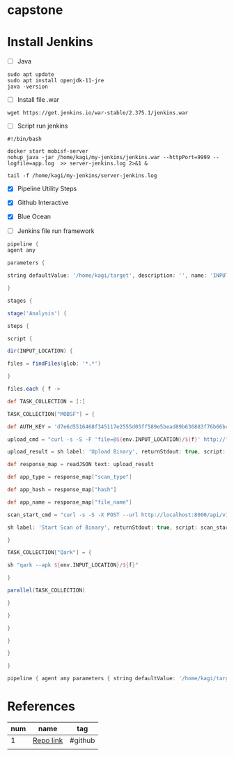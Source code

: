# capstone
# Install Jenkins
- [ ] Java
```shell
sudo apt update
sudo apt install openjdk-11-jre
java -version
```
- [ ] Install file .war
```shell
wget https://get.jenkins.io/war-stable/2.375.1/jenkins.war
```
- [ ] Script run jenkins
```shell
#!/bin/bash

docker start mobisf-server
nohup java -jar /home/kagi/my-jenkins/jenkins.war --httpPort=9999 --logfile=app.log  >> server-jenkins.log 2>&1 &

tail -f /home/kagi/my-jenkins/server-jenkins.log
```
- [x] Pipeline Utility Steps
- [x] Github Interactive
- [x] Blue Ocean

- [ ] Jenkins file run framework
```Groovy
pipeline {
agent any

parameters {

string defaultValue: '/home/kagi/target', description: '', name: 'INPUT_LOCATION', trim: true

}

stages {

stage('Analysis') {

steps {

script {

dir(INPUT_LOCATION) {

files = findFiles(glob: '*.*')

}

files.each { f ->

def TASK_COLLECTION = [:]

TASK_COLLECTION["MOBSF"] = {

def AUTH_KEY = 'd7e6d5516468f345117e2555d05ff589e5bead89b636883f76b66bc23af8d4eb'

upload_cmd = "curl -s -S -F 'file=@${env.INPUT_LOCATION}/${f}' http://localhost:8000/api/v1/upload -H 'Authorization:${AUTH_KEY}'"

upload_result = sh label: 'Upload Binary', returnStdout: true, script: upload_cmd

def response_map = readJSON text: upload_result

def app_type = response_map["scan_type"]

def app_hash = response_map["hash"]

def app_name = response_map["file_name"]

scan_start_cmd = "curl -s -S -X POST --url http://localhost:8000/api/v1/scan --data 'scan_type=${app_type}&file_name=${app_name}&hash=${app_hash}' -H 'Authorization:${AUTH_KEY}'"

sh label: 'Start Scan of Binary', returnStdout: true, script: scan_start_cmd

}

TASK_COLLECTION["Qark"] = {

sh "qark --apk ${env.INPUT_LOCATION}/${f}"

}

parallel(TASK_COLLECTION)

}

}

}

}

}

}
```
```groovy
pipeline { agent any parameters { string defaultValue: '/home/kagi/target', description: '', name: 'INPUT_LOCATION', trim: true } stages { stage('Check debuggble') { steps { script { dir(INPUT_LOCATION) { files = findFiles(glob: '*.apk') } files.each { f -> def TASK_COLLECTION = [:] TASK_COLLECTION["Use aapt"] = { check_debug_cmd = "aapt list -v -a ${f} | grep debuggable" upload_result = sh label: 'Check debuggable', returnStdout: true, script: check_debug_cmd } TASK_COLLECTION["Use aapt version 2"] = { check_debug_cmd = "aapt dump xmltree ${f} AndroidManifest.xml | grep debuggable" upload_result = sh label: 'Check debuggable', returnStdout: true, script: check_debug_cmd } parallel(TASK_COLLECTION) } } } } } }

```

# References 
| num |                         name                         |   tag   |
| --- |:----------------------------------------------------:|:-------:|
| 1   | [Repo link](https://github.com/YtachY/NT114_project) | #github |
|     |                                                      |         |
